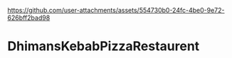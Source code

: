 

https://github.com/user-attachments/assets/554730b0-24fc-4be0-9e72-626bff2bad98


# DhimansKebabPizzaRestaurent
